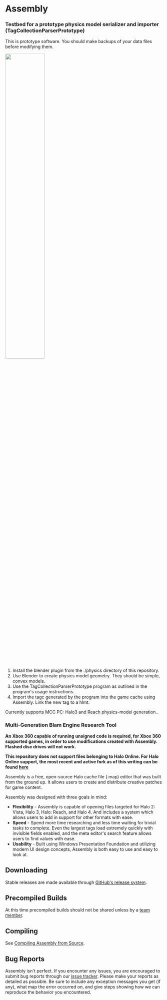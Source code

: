 # Assembly

### Testbed for a prototype physics model serializer and importer (TagCollectionParserPrototype)
This is prototype software. You should make backups of your data files before modifying them. 

[<img src="https://i.vimeocdn.com/video/995527560.webp" width="50%">](https://vimeo.com/479641991)

1. Install the blender plugin from the ./physics directory of this repository.
2. Use Blender to create physics model geometry. They should be simple, convex models. 
3. Use the TagCollectionParserPrototype program as outlined in the program's usage instructions.
4. Import the tagc generated by the program into the game cache using Assembly. Link the new tag to a hlmt. 

Currently supports MCC PC: Halo3 and Reach physics-model generation..



### Multi-Generation Blam Engine Research Tool ###

__An Xbox 360 capable of running unsigned code is required, for Xbox 360 supported games, in order to use modifications created with Assembly. Flashed disc drives will not work.__

__This repository does not support files belonging to Halo Online. For Halo Online support, the most recent and active fork as of this writing can be found [here](https://github.com/Lord-Zedd/Assembly)__

Assembly is a free, open-source Halo cache file (.map) editor that was built from the ground up. It allows users to create and distribute creative patches for game content.

Assembly was designed with three goals in mind: 

* __Flexibility__ - Assembly is capable of opening files targeted for Halo 2: Vista, Halo 3, Halo: Reach, and Halo 4. And includes a system which allows users to add in support for other formats with ease.
* __Speed__ - Spend more time researching and less time waiting for trivial tasks to complete. Even the largest tags load extremely quickly with invisible fields enabled, and the meta editor's search feature allows users to find values with ease.
* __Usability__ - Built using Windows Presentation Foundation and utilizing modern UI design concepts, Assembly is both easy to use and easy to look at.

## Downloading ##

Stable releases are made available through [GitHub's release system](https://github.com/XboxChaos/Assembly/releases).

## Precompiled Builds ##

At this time precompiled builds should not be shared unless by a [team member](https://github.com/orgs/XboxChaos/people).

## Compiling ##

See [Compiling Assembly from Source](https://github.com/XboxChaos/Assembly/wiki/Compiling-from-Source).

## Bug Reports ##

Assembly isn't perfect. If you encounter any issues, you are encouraged to submit bug reports through our [issue tracker](https://github.com/XboxChaos/Assembly/issues/new). Please make your reports as detailed as possible. Be sure to include any exception messages you get (if any), what map the error occurred on, and give steps showing how we can reproduce the behavior you encountered.
